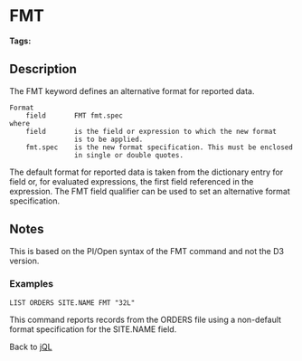# FMT

**Tags:**
<badge text='jql' vertical='middle'/>

## Description

The FMT keyword defines an alternative format for reported data.

```
Format
    field       FMT fmt.spec
where
    field       is the field or expression to which the new format
                is to be applied.
    fmt.spec    is the new format specification. This must be enclosed
                in single or double quotes.
```

The default format for reported data is taken from the dictionary entry for field or, for evaluated expressions, the first field referenced in the expression. The FMT field qualifier can be used to set an alternative format specification.

## Notes

This is based on the PI/Open syntax of the FMT command and not the D3 version.

### Examples

```
LIST ORDERS SITE.NAME FMT "32L"
```

This command reports records from the ORDERS file using a non-default format specification for the SITE.NAME field.

Back to [jQL](jbase-query-language-jql-)

  
<PageFooter />
